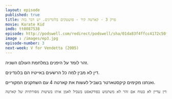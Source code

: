 ```yaml
---
layout: episode
published: true
title: פרק 3 - קארטה קיד - פושטקים בלונדינים. יש דבר כזה
movie: Karate Kid
imdb: tt0087538
episode: http://podswell.com/redirect/podswell/sha/01da83f4ffcc4172c50f73ff187ee2285009ad9a.mp3?name=movietalker
image : /images/ep3.jpg
episode-number: 3
next-week: V for Vendetta (2005)
---
```

זהר לומד על היפנים במלחמת העולם השניה.

דין לא מבין למה כל הרשעים באייטיז הם בלונדינים.

ואנחנו מקימים קיקסטארטר בשביל לעשות את קארטה 4 עם השחקנים המקוריים.

`דין עדיין לא בטוח אם זהר לא משתמש בפודקאסט בשביל לאמן אותו בשיטות מסורתיות של קארטה
`

